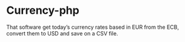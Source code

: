 # Currency-php
That software get today’s currency rates based in EUR from the ECB, convert them to USD and save on a CSV file.
